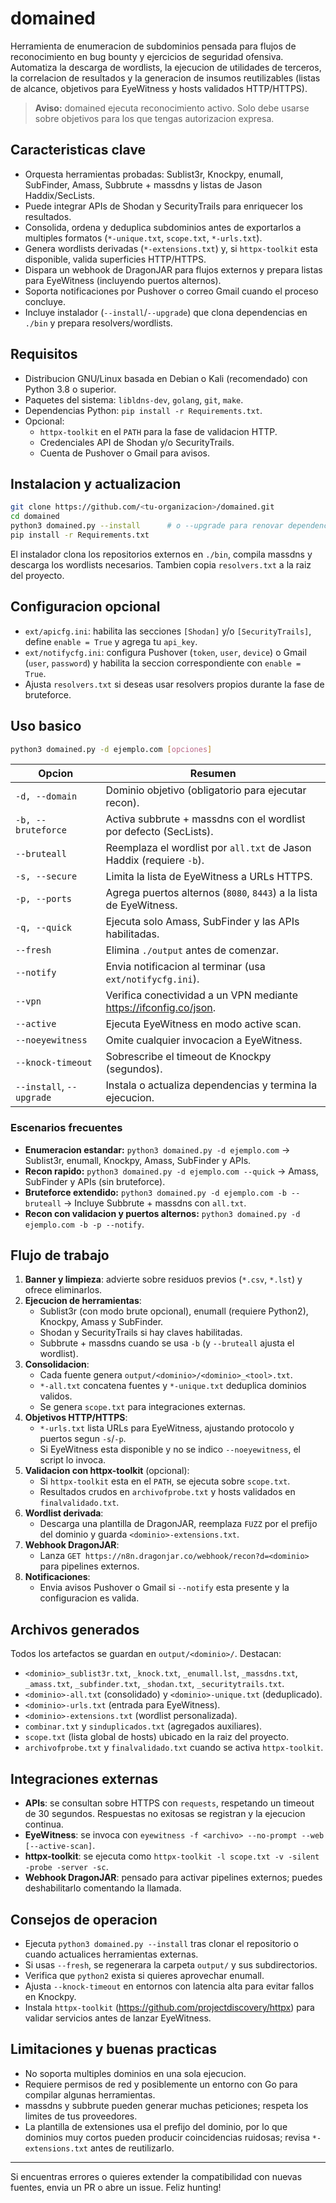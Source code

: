 # domained

Herramienta de enumeracion de subdominios pensada para flujos de reconocimiento en bug bounty y ejercicios de seguridad ofensiva. Automatiza la descarga de wordlists, la ejecucion de utilidades de terceros, la correlacion de resultados y la generacion de insumos reutilizables (listas de alcance, objetivos para EyeWitness y hosts validados HTTP/HTTPS).

> **Aviso:** domained ejecuta reconocimiento activo. Solo debe usarse sobre objetivos para los que tengas autorizacion expresa.

## Caracteristicas clave
- Orquesta herramientas probadas: Sublist3r, Knockpy, enumall, SubFinder, Amass, Subbrute + massdns y listas de Jason Haddix/SecLists.
- Puede integrar APIs de Shodan y SecurityTrails para enriquecer los resultados.
- Consolida, ordena y deduplica subdominios antes de exportarlos a multiples formatos (`*-unique.txt`, `scope.txt`, `*-urls.txt`).
- Genera wordlists derivadas (`*-extensions.txt`) y, si `httpx-toolkit` esta disponible, valida superficies HTTP/HTTPS.
- Dispara un webhook de DragonJAR para flujos externos y prepara listas para EyeWitness (incluyendo puertos alternos).
- Soporta notificaciones por Pushover o correo Gmail cuando el proceso concluye.
- Incluye instalador (`--install`/`--upgrade`) que clona dependencias en `./bin` y prepara resolvers/wordlists.

## Requisitos
- Distribucion GNU/Linux basada en Debian o Kali (recomendado) con Python 3.8 o superior.
- Paquetes del sistema: `libldns-dev`, `golang`, `git`, `make`.
- Dependencias Python: `pip install -r Requirements.txt`.
- Opcional:
  - `httpx-toolkit` en el `PATH` para la fase de validacion HTTP.
  - Credenciales API de Shodan y/o SecurityTrails.
  - Cuenta de Pushover o Gmail para avisos.

## Instalacion y actualizacion
```bash
git clone https://github.com/<tu-organizacion>/domained.git
cd domained
python3 domained.py --install      # o --upgrade para renovar dependencias
pip install -r Requirements.txt
```

El instalador clona los repositorios externos en `./bin`, compila massdns y descarga los wordlists necesarios. Tambien copia `resolvers.txt` a la raiz del proyecto.

## Configuracion opcional
- `ext/apicfg.ini`: habilita las secciones `[Shodan]` y/o `[SecurityTrails]`, define `enable = True` y agrega tu `api_key`.
- `ext/notifycfg.ini`: configura Pushover (`token`, `user`, `device`) o Gmail (`user`, `password`) y habilita la seccion correspondiente con `enable = True`.
- Ajusta `resolvers.txt` si deseas usar resolvers propios durante la fase de bruteforce.

## Uso basico
```bash
python3 domained.py -d ejemplo.com [opciones]
```

| Opcion | Resumen |
| ------ | ------- |
| `-d, --domain` | Dominio objetivo (obligatorio para ejecutar recon). |
| `-b, --bruteforce` | Activa subbrute + massdns con el wordlist por defecto (SecLists). |
| `--bruteall` | Reemplaza el wordlist por `all.txt` de Jason Haddix (requiere `-b`). |
| `-s, --secure` | Limita la lista de EyeWitness a URLs HTTPS. |
| `-p, --ports` | Agrega puertos alternos (`8080`, `8443`) a la lista de EyeWitness. |
| `-q, --quick` | Ejecuta solo Amass, SubFinder y las APIs habilitadas. |
| `--fresh` | Elimina `./output` antes de comenzar. |
| `--notify` | Envia notificacion al terminar (usa `ext/notifycfg.ini`). |
| `--vpn` | Verifica conectividad a un VPN mediante https://ifconfig.co/json. |
| `--active` | Ejecuta EyeWitness en modo active scan. |
| `--noeyewitness` | Omite cualquier invocacion a EyeWitness. |
| `--knock-timeout` | Sobrescribe el timeout de Knockpy (segundos). |
| `--install`, `--upgrade` | Instala o actualiza dependencias y termina la ejecucion. |

### Escenarios frecuentes
- **Enumeracion estandar:** `python3 domained.py -d ejemplo.com` -> Sublist3r, enumall, Knockpy, Amass, SubFinder y APIs.
- **Recon rapido:** `python3 domained.py -d ejemplo.com --quick` -> Amass, SubFinder y APIs (sin bruteforce).
- **Bruteforce extendido:** `python3 domained.py -d ejemplo.com -b --bruteall` -> Incluye Subbrute + massdns con `all.txt`.
- **Recon con validacion y puertos alternos:** `python3 domained.py -d ejemplo.com -b -p --notify`.

## Flujo de trabajo
1. **Banner y limpieza**: advierte sobre residuos previos (`*.csv`, `*.lst`) y ofrece eliminarlos.
2. **Ejecucion de herramientas**:
   - Sublist3r (con modo brute opcional), enumall (requiere Python2), Knockpy, Amass y SubFinder.
   - Shodan y SecurityTrails si hay claves habilitadas.
   - Subbrute + massdns cuando se usa `-b` (y `--bruteall` ajusta el wordlist).
3. **Consolidacion**:
   - Cada fuente genera `output/<dominio>/<dominio>_<tool>.txt`.
   - `*-all.txt` concatena fuentes y `*-unique.txt` deduplica dominios validos.
   - Se genera `scope.txt` para integraciones externas.
4. **Objetivos HTTP/HTTPS**:
   - `*-urls.txt` lista URLs para EyeWitness, ajustando protocolo y puertos segun `-s`/`-p`.
   - Si EyeWitness esta disponible y no se indico `--noeyewitness`, el script lo invoca.
5. **Validacion con httpx-toolkit** (opcional):
   - Si `httpx-toolkit` esta en el `PATH`, se ejecuta sobre `scope.txt`.
   - Resultados crudos en `archivofprobe.txt` y hosts validados en `finalvalidado.txt`.
6. **Wordlist derivada**:
   - Descarga una plantilla de DragonJAR, reemplaza `FUZZ` por el prefijo del dominio y guarda `<dominio>-extensions.txt`.
7. **Webhook DragonJAR**:
   - Lanza `GET https://n8n.dragonjar.co/webhook/recon?d=<dominio>` para pipelines externos.
8. **Notificaciones**:
   - Envia avisos Pushover o Gmail si `--notify` esta presente y la configuracion es valida.

## Archivos generados
Todos los artefactos se guardan en `output/<dominio>/`. Destacan:
- `<dominio>_sublist3r.txt`, `_knock.txt`, `_enumall.lst`, `_massdns.txt`, `_amass.txt`, `_subfinder.txt`, `_shodan.txt`, `_securitytrails.txt`.
- `<dominio>-all.txt` (consolidado) y `<dominio>-unique.txt` (deduplicado).
- `<dominio>-urls.txt` (entrada para EyeWitness).
- `<dominio>-extensions.txt` (wordlist personalizada).
- `combinar.txt` y `sinduplicados.txt` (agregados auxiliares).
- `scope.txt` (lista global de hosts) ubicado en la raiz del proyecto.
- `archivofprobe.txt` y `finalvalidado.txt` cuando se activa `httpx-toolkit`.

## Integraciones externas
- **APIs**: se consultan sobre HTTPS con `requests`, respetando un timeout de 30 segundos. Respuestas no exitosas se registran y la ejecucion continua.
- **EyeWitness**: se invoca con `eyewitness -f <archivo> --no-prompt --web [--active-scan]`.
- **httpx-toolkit**: se ejecuta como `httpx-toolkit -l scope.txt -v -silent -probe -server -sc`.
- **Webhook DragonJAR**: pensado para activar pipelines externos; puedes deshabilitarlo comentando la llamada.

## Consejos de operacion
- Ejecuta `python3 domained.py --install` tras clonar el repositorio o cuando actualices herramientas externas.
- Si usas `--fresh`, se regenerara la carpeta `output/` y sus subdirectorios.
- Verifica que `python2` exista si quieres aprovechar enumall.
- Ajusta `--knock-timeout` en entornos con latencia alta para evitar fallos en Knockpy.
- Instala `httpx-toolkit` (https://github.com/projectdiscovery/httpx) para validar servicios antes de lanzar EyeWitness.

## Limitaciones y buenas practicas
- No soporta multiples dominios en una sola ejecucion.
- Requiere permisos de red y posiblemente un entorno con Go para compilar algunas herramientas.
- massdns y subbrute pueden generar muchas peticiones; respeta los limites de tus proveedores.
- La plantilla de extensiones usa el prefijo del dominio, por lo que dominios muy cortos pueden producir coincidencias ruidosas; revisa `*-extensions.txt` antes de reutilizarlo.

---

Si encuentras errores o quieres extender la compatibilidad con nuevas fuentes, envia un PR o abre un issue. Feliz hunting!
